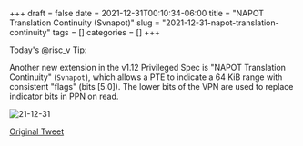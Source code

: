 +++ 
draft = false
date = 2021-12-31T00:10:34-06:00
title = "NAPOT Translation Continuity (Svnapot)"
slug = "2021-12-31-napot-translation-continuity" 
tags = []
categories = []
+++

Today's @risc_v Tip:

Another new extension in the v1.12 Privileged Spec is "NAPOT Translation Continuity" (`Svnapot`), which allows a PTE to indicate a 64 KiB range with consistent "flags" (bits [5:0]). The lower bits of the VPN are used to replace indicator bits in PPN on read.

![21-12-31](../../static/risc-v-tips/21-12-31.png)

[Original Tweet](https://twitter.com/hasheddan/status/1476950148630601735?s=20)